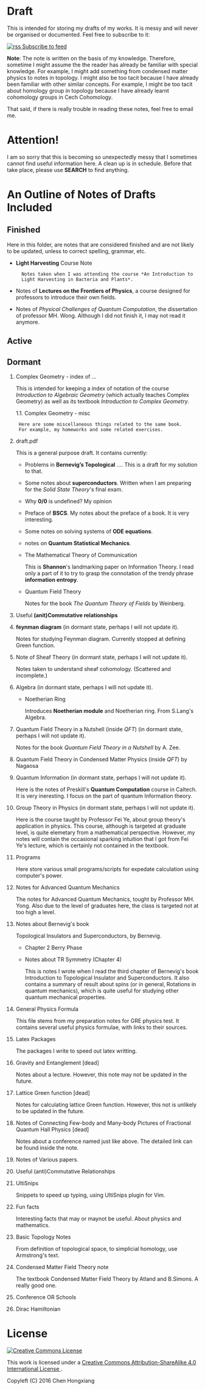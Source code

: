 # Draft
This is intended for storing my drafts of my works. It is messy and will never be organised or documented. Feel free to subscribe to it:

[![rss](https://cloud.githubusercontent.com/assets/6148706/20462606/377b9338-af5d-11e6-90b1-362048452c18.png) Subscribe to feed](https://github.com/we-taper/Draft/commits/master.atom)

**Note**: The note is written on the basis of my knowledge. Therefore,
sometime I might assume the the reader has already be familiar with
special knowledge. For example, I might add something from condensed
matter physics to notes in topology. I might also be too tacit because
I have already been familiar with other similar concepts. For example,
I might be too tacit about homology group in topology because I have
already learnt cohomology groups in Cech Cohomology.

That said, if there is really trouble in reading these notes, feel free to email me.

# Attention!

I am so sorry that this is becoming so unexpectedly messy that I sometimes
cannot find useful information here. A clean up is in schedule. Before that take
place, please use **SEARCH** to find anything.

# An Outline of Notes of Drafts Included

## Finished

Here in this folder, are notes that are considered finished and are not
likely to be updated, unless to correct spelling, grammar, etc.

* **Light Harvesting** Course Note 

        Notes taken when I was attending the course *An Introduction to 
        Light Harvesting in Bacteria and Plants*.

* Notes of **Lectures on the Frontiers of Physics**, a course
    designed for professors to introduce their own fields.

* Notes of *Physical Challenges of Quantum Computation*, the
    dissertation of professor MH. Wong. Although I did not finish it,
    I may not read it anymore.

## Active

## Dormant

1. Complex Geometry - index of ...

    This is intended for keeping a index of notation of the course
    *Introduction to Algebraic Geometry* (which actually teaches
    Complex Geometry) as well as its textbook *Introduction
    to Complex Geometry*.

    1.1. Complex Geometry - misc

        Here are some miscellaneous things related to the same book.
        For example, my homeworks and some related exercises.

2. draft.pdf

    This is a general purpose draft. It contains currently:

    * Problems in **Bernevig’s Topological** .... This is a draft for
    my solution to that.

    * Some notes about **superconductors**. Written when I am preparing
    for the *Solid State Theory*'s final exam.
    * Why **0/0** is undefined? My opinion
    * Preface of **BSCS**. My notes about the preface of a book. It is
    very interesting.
    * Some notes on solving systems of **ODE equations**.
    * notes on **Quantum Statistical Mechanics**.

    * The Mathematical Theory of Communication

	    This is **Shannon**'s landmarking paper on Information Theory.
    	I read only a part of it to try to grasp the connotation 
	    of the trendy phrase **information entropy**.

    * Quantum Field Theory

        Notes for the book *The Quantum Theory of Fields* by Weinberg.

3. Useful **(anit)Commutative relationships**

4. **feynman diagram** (in dormant state, perhaps I will not update it).

	Notes for studying Feynman diagram. Currently stopped at defining
	Green function.

5. Note of Sheaf Theory (in dormant state, perhaps I will not update it). 

    Notes taken to understand sheaf cohomology. (Scattered and
    incomplete.)

6. Algebra (in dormant state, perhaps I will not update it). 
	* Noetherian Ring

		Introduces **Noetherian module** and Noetherian ring. 
		From S.Lang's Algebra.

7. Quantum Field Theory in a Nutshell (inside *QFT*)
(in dormant state, perhaps I will not update it). 

    Notes for the book *Quantum Field Theory in a Nutshell* by A. Zee.

8. Quantum Field Theory in Condensed Matter Physics (inside *QFT*) by Nagaosa

9. Quantum Information (in dormant state, perhaps I will not update it). 
    
    Here is the notes of Preskill's **Quantum Computation** course in
    Caltech. It is very ineresting. I focus on the part of quantum
    Information theory.  

10. Group Theory in Physics (in dormant state, perhaps I will not update it). 

    Here is the course taught by Professor Fei Ye, about group theory's
    application in physics. This course, although is targeted at
    graduate level, is quite elemetary from a mathematical perspective.
    However, my notes will contain the occasional sparking intuition
    that I got from Fei Ye's lecture, which is certainly not contained
    in the textbook.

11. Programs 

    Here store various small programs/scripts for expedate calculation
    using computer's power.

12. Notes for Advanced Quantum Mechanics

    The notes for Advanced Quantum Mechanics, tought by Professor MH. Yong.
    Also due to the level of graduates here, the class is targeted not
    at too high a level.

13. Notes about Bernevig's book 

    Topological Insulators and Superconductors, by Bernevig.

    * Chapter 2 Berry Phase
    * Notes about TR Symmetry (Chapter 4)
    
        This is notes I wrote when I read the third chapter of
        Bernevig's book Introduction to Topological Insulator and
        Superconductors. It also contains a summary of result about
        spins (or in general, Rotations in quantum mechanics), which
        is quite useful for studying other quantum mechanical
        properties.

14. General Physics Formula

    This file stems from my preparation notes for GRE physics test. It
    contains several useful physics formulae, with links to their
    sources.

15. Latex Packages

    The packages I write to speed out latex writting.

16. Gravity and Entanglement [dead]

    Notes about a lecture. However, this note may not be updated in
    the future.

17. Lattice Green function [dead]

    Notes for calculating lattice Green function. However, this not is
    unlikely to be updated in the future.

18. Notes of Connecting Few-body and Many-body Pictures of Fractional
    Quantum Hall Physics [dead]

    Notes about a conference named just like above. The detailed
    link can be found inside the note.

19. Notes of Various papers.

20. Useful (anti)Commutative Relationships

21. UltiSnips

    Snippets to speed up typing, using UltiSnips plugin for Vim.

22. Fun facts

    Interesting facts that may or maynot be useful. About physics and
    mathematics.

23. Basic Topology Notes
    
    From definition of topological space, to simplicial homology, use
    Armstrong's text.

24. Condensed Matter Field Theory note

    The textbook Condensed Matter Field Theory by Atland and B.Simons.
    A really good one.

25. Conference OR Schools

26. Dirac Hamiltonian

# License

<a rel="license" href="http://creativecommons.org/licenses/by-sa/4.0/">
<img alt="Creative Commons License" style="border-width:0" src="https://i.creativecommons.org/l/by-sa/4.0/88x31.png" />
</a>

This work is licensed under a
<a rel="license" href="http://creativecommons.org/licenses/by-sa/4.0/">
Creative Commons Attribution-ShareAlike 4.0 International License
</a>.

Copyleft (C) 2016      Chen Hongxiang
